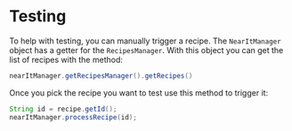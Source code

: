 # Testing

To help with testing, you can manually trigger a recipe.
The `NearItManager` object has a getter for the `RecipesManager`. 
With this object you can get the list of recipes with the method:

```java
nearItManager.getRecipesManager().getRecipes()
```
Once you pick the recipe you want to test use this method to trigger it:

```java
String id = recipe.getId();
nearItManager.processRecipe(id);
```
